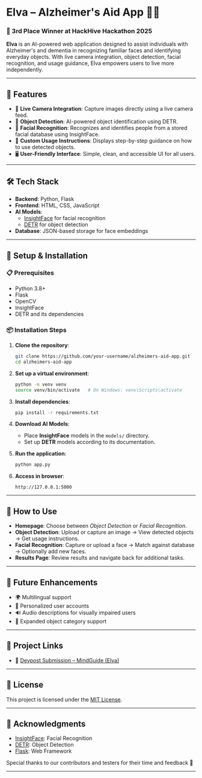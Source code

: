 # Elva – Alzheimer's Aid App 🧠✨  
### 🥉 3rd Place Winner at HackHive Hackathon 2025

**Elva** is an AI-powered web application designed to assist individuals with Alzheimer's and dementia in recognizing familiar faces and identifying everyday objects. With live camera integration, object detection, facial recognition, and usage guidance, Elva empowers users to live more independently.

---

## 🧩 Features

- 📸 **Live Camera Integration**: Capture images directly using a live camera feed.
- 🧠 **Object Detection**: AI-powered object identification using DETR.
- 🙂 **Facial Recognition**: Recognizes and identifies people from a stored facial database using InsightFace.
- 📝 **Custom Usage Instructions**: Displays step-by-step guidance on how to use detected objects.
- 🖥️ **User-Friendly Interface**: Simple, clean, and accessible UI for all users.

---

## 🛠️ Tech Stack

- **Backend**: Python, Flask
- **Frontend**: HTML, CSS, JavaScript
- **AI Models**:
  - [InsightFace](https://github.com/deepinsight/insightface) for facial recognition
  - [DETR](https://github.com/facebookresearch/detectron2) for object detection
- **Database**: JSON-based storage for face embeddings

---

## 🚀 Setup & Installation

### 📋 Prerequisites

- Python 3.8+
- Flask
- OpenCV
- InsightFace
- DETR and its dependencies

### 📦 Installation Steps

1. **Clone the repository**:

    ```bash
    git clone https://github.com/your-username/alzheimers-aid-app.git
    cd alzheimers-aid-app
    ```

2. **Set up a virtual environment**:

    ```bash
    python -m venv venv
    source venv/bin/activate   # On Windows: venv\Scripts\activate
    ```

3. **Install dependencies**:

    ```bash
    pip install -r requirements.txt
    ```

4. **Download AI Models**:
    - Place **InsightFace** models in the `models/` directory.
    - Set up **DETR** models according to its documentation.

5. **Run the application**:

    ```bash
    python app.py
    ```

6. **Access in browser**:

    ```
    http://127.0.0.1:5000
    ```

---

## 🧪 How to Use

- **Homepage**: Choose between *Object Detection* or *Facial Recognition*.
- **Object Detection**: Upload or capture an image → View detected objects → Get usage instructions.
- **Facial Recognition**: Capture or upload a face → Match against database → Optionally add new faces.
- **Results Page**: Review results and navigate back for additional tasks.

---

## 🌱 Future Enhancements

- 🌍 Multilingual support
- 👤 Personalized user accounts
- 🔊 Audio descriptions for visually impaired users
- 🧾 Expanded object category support

---

## 🔗 Project Links

- 🔹 [Devpost Submission – MindGuide (Elva)](https://devpost.com/software/mindguide-6bms3h)

---

## 📜 License

This project is licensed under the [MIT License](./LICENSE).

---

## 🙏 Acknowledgments

- [InsightFace](https://github.com/deepinsight/insightface): Facial Recognition
- [DETR](https://github.com/facebookresearch/detectron2): Object Detection
- [Flask](https://flask.palletsprojects.com): Web Framework

Special thanks to our contributors and testers for their time and feedback 💙

---
